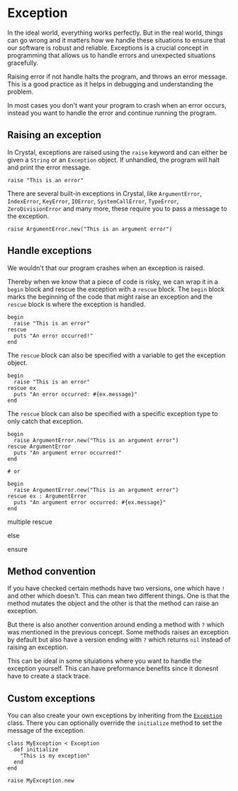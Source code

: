 # Exception

In the ideal world, everything works perfectly.
But in the real world, things can go wrong and it matters how we handle these situations to ensure that our software is robust and reliable.
Exceptions is a crucial concept in programming that allows us to handle errors and unexpected situations gracefully.

Raising error if not handle halts the program, and throws an error message.
This is a good practice as it helps in debugging and understanding the problem.

In most cases you don't want your program to crash when an error occurs, instead you want to handle the error and continue running the program.

## Raising an exception

In Crystal, exceptions are raised using the `raise` keyword and can either be given a `String` or an `Exception` object.
If unhandled, the program will halt and print the error message.

```crystal
raise "This is an error"
```

There are several built-in exceptions in Crystal, like `ArgumentError`, `IndexError`, `KeyError`, `IOError`, `SystemCallError`, `TypeError`, `ZeroDivisionError` and many more, these require you to pass a message to the exception.

```crystal
raise ArgumentError.new("This is an argument error")
```

## Handle exceptions

We wouldn't that our program crashes when an exception is raised.

Thereby when we know that a piece of code is risky, we can wrap it in a `begin` block and rescue the exception with a `rescue` block.
The `begin` block marks the beginning of the code that might raise an exception and the `rescue` block is where the exception is handled.

```crystal
begin
  raise "This is an error"
rescue
  puts "An error occurred!"
end
```

The `rescue` block can also be specified with a variable to get the exception object.

```crystal
begin
  raise "This is an error"
rescue ex
  puts "An error occurred: #{ex.message}"
end
```

The `rescue` block can also be specified with a specific exception type to only catch that exception.

```crystal
begin
  raise ArgumentError.new("This is an argument error")
rescue ArgumentError
  puts "An argument error occurred!"
end

# or

begin
  raise ArgumentError.new("This is an argument error")
rescue ex : ArgumentError
  puts "An argument error occurred: #{ex.message}"
end
```

multiple rescue

else

ensure


## Method convention

If you have checked certain methods have two versions, one which have `!` and other which doesn't.
This can mean two different things.
One is that the method mutates the object and the other is that the method can raise an exception.

But there is also another convention around ending a method with `?` which was mentioned in the previous concept.
Some methods raises an exception by default but also have a version ending with `?` which returns `nil` instead of raising an exception.

This can be ideal in some situiations where you want to handle the exception yourself.
This can have preformance benefits since it donesnt have to create a stack trace.

## Custom exceptions

You can also create your own exceptions by inheriting from the [`Exception`][exception] class.
There you can optionally override the `initialize` method to set the message of the exception.

```crystal
class MyException < Exception
  def initialize
    "This is my exception"
  end
end

raise MyException.new
```

[expection-handeling]: https://crystal-lang.org/reference/syntax_and_semantics/exception_handling.html
[exception]: https://crystal-lang.org/api/Exception.html
